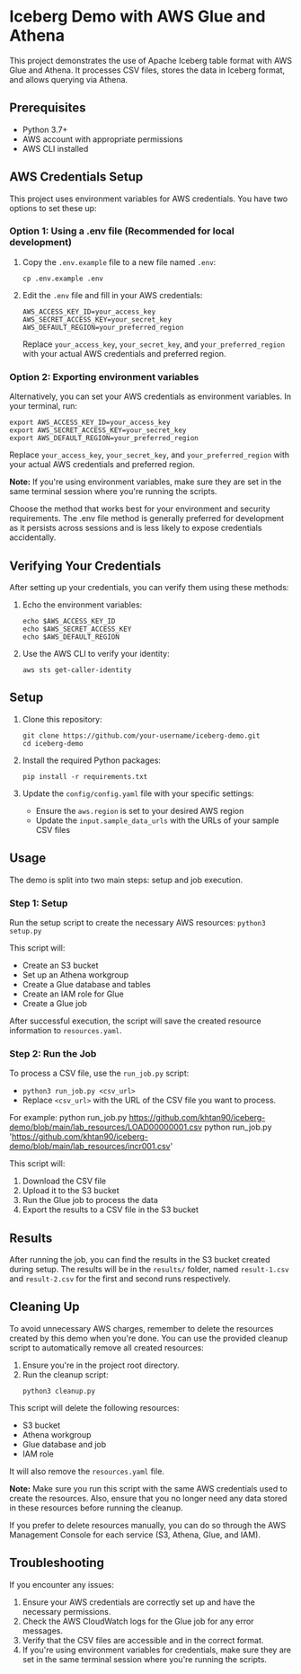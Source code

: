 # Iceberg Demo with AWS Glue and Athena

This project demonstrates the use of Apache Iceberg table format with AWS Glue and Athena. It processes CSV files, stores the data in Iceberg format, and allows querying via Athena.

## Prerequisites

- Python 3.7+
- AWS account with appropriate permissions
- AWS CLI installed

## AWS Credentials Setup

This project uses environment variables for AWS credentials. You have two options to set these up:

### Option 1: Using a .env file (Recommended for local development)

1. Copy the `.env.example` file to a new file named `.env`:
   ```
   cp .env.example .env
   ```

2. Edit the `.env` file and fill in your AWS credentials:
   ```
   AWS_ACCESS_KEY_ID=your_access_key
   AWS_SECRET_ACCESS_KEY=your_secret_key
   AWS_DEFAULT_REGION=your_preferred_region
   ```

   Replace `your_access_key`, `your_secret_key`, and `your_preferred_region` with your actual AWS credentials and preferred region.

### Option 2: Exporting environment variables

Alternatively, you can set your AWS credentials as environment variables. In your terminal, run:
```
export AWS_ACCESS_KEY_ID=your_access_key
export AWS_SECRET_ACCESS_KEY=your_secret_key
export AWS_DEFAULT_REGION=your_preferred_region
```


Replace `your_access_key`, `your_secret_key`, and `your_preferred_region` with your actual AWS credentials and preferred region.

**Note:** If you're using environment variables, make sure they are set in the same terminal session where you're running the scripts.

Choose the method that works best for your environment and security requirements. The .env file method is generally preferred for development as it persists across sessions and is less likely to expose credentials accidentally.

## Verifying Your Credentials

After setting up your credentials, you can verify them using these methods:

1. Echo the environment variables:
   ```
   echo $AWS_ACCESS_KEY_ID
   echo $AWS_SECRET_ACCESS_KEY
   echo $AWS_DEFAULT_REGION
   ```

2. Use the AWS CLI to verify your identity:
   ```
   aws sts get-caller-identity
   ```

## Setup

1. Clone this repository:
   ```
   git clone https://github.com/your-username/iceberg-demo.git
   cd iceberg-demo
   ```

2. Install the required Python packages:
   ```
   pip install -r requirements.txt
   ```

3. Update the `config/config.yaml` file with your specific settings:
   - Ensure the `aws.region` is set to your desired AWS region
   - Update the `input.sample_data_urls` with the URLs of your sample CSV files

## Usage

The demo is split into two main steps: setup and job execution.

### Step 1: Setup

Run the setup script to create the necessary AWS resources:
`python3 setup.py`

This script will:
- Create an S3 bucket
- Set up an Athena workgroup
- Create a Glue database and tables
- Create an IAM role for Glue
- Create a Glue job

After successful execution, the script will save the created resource information to `resources.yaml`.

### Step 2: Run the Job

To process a CSV file, use the `run_job.py` script:
- `python3 run_job.py <csv_url>`
- Replace `<csv_url>` with the URL of the CSV file you want to process.

For example:
python run_job.py https://github.com/khtan90/iceberg-demo/blob/main/lab_resources/LOAD00000001.csv
python run_job.py 'https://github.com/khtan90/iceberg-demo/blob/main/lab_resources/incr001.csv'

This script will:
1. Download the CSV file
2. Upload it to the S3 bucket
3. Run the Glue job to process the data
4. Export the results to a CSV file in the S3 bucket

## Results

After running the job, you can find the results in the S3 bucket created during setup. The results will be in the `results/` folder, named `result-1.csv` and `result-2.csv` for the first and second runs respectively.

## Cleaning Up

To avoid unnecessary AWS charges, remember to delete the resources created by this demo when you're done. You can use the provided cleanup script to automatically remove all created resources:

1. Ensure you're in the project root directory.
2. Run the cleanup script:
   ```
   python3 cleanup.py
   ```

This script will delete the following resources:
- S3 bucket
- Athena workgroup
- Glue database and job
- IAM role

It will also remove the `resources.yaml` file.

**Note:** Make sure you run this script with the same AWS credentials used to create the resources. Also, ensure that you no longer need any data stored in these resources before running the cleanup.

If you prefer to delete resources manually, you can do so through the AWS Management Console for each service (S3, Athena, Glue, and IAM).

## Troubleshooting

If you encounter any issues:
1. Ensure your AWS credentials are correctly set up and have the necessary permissions.
2. Check the AWS CloudWatch logs for the Glue job for any error messages.
3. Verify that the CSV files are accessible and in the correct format.
4. If you're using environment variables for credentials, make sure they are set in the same terminal session where you're running the scripts.
